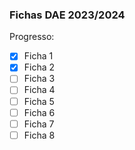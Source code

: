 ### Fichas DAE 2023/2024

Progresso:
- [x]  Ficha 1
- [x]  Ficha 2
- [ ]  Ficha 3
- [ ]  Ficha 4
- [ ]  Ficha 5
- [ ]  Ficha 6
- [ ]  Ficha 7
- [ ]  Ficha 8
